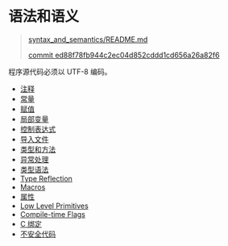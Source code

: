 # 语法和语义

> [syntax_and_semantics/README.md][readme]
> 
> [commit ed88f78fb944c2ec04d852cddd1cd656a26a82f6][commit] 

[readme]: https://github.com/crystal-lang/crystal-book/blob/master/syntax_and_semantics/README.md
[commit]: https://github.com/crystal-lang/crystal-book/commit/ed88f78fb944c2ec04d852cddd1cd656a26a82f6

程序源代码必须以 UTF-8 编码。

* [注释](comments.html)
* [常量](literals.html)
* [赋值](assignment.html)
* [局部变量](local_variables.html)
* [控制表达式](control_expressions.html)
* [导入文件](requiring_files.html)
* [类型和方法](types_and_methods.html)
* [异常处理](exception_handling.html)
* [类型语法](type_grammar.html)
* [Type Reflection](type_reflection.html)
* [Macros](macros.html)
* [属性](attributes.html)
* [Low Level Primitives](low_level_primitives.html)
* [Compile-time Flags](compile_time_flags.html)
* [C 绑定](c_bindings/)
* [不安全代码](unsafe.html)
